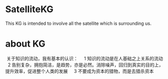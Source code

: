# SatelliteKG
This KG is intended to involve all the satellite which is surrounding us.
# about KG
  关于知识的流动，我有基本的认识： 
     1 知识的流动是在人基础之上关系的流动
     2 告别复杂，拥抱简洁，是趋势，亦是必然。消除噪声，回归到真实的目的上，提升效率，促进整个人类的发展 
     3 不要成为资本的猎物，而是去猎杀资本
